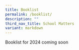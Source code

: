 ```yaml
---
title: Booklist
permalink: /booklist/
description: ""
third_nav_title: School Matters
variant: markdown
---
```

Booklist for 2024 coming soon